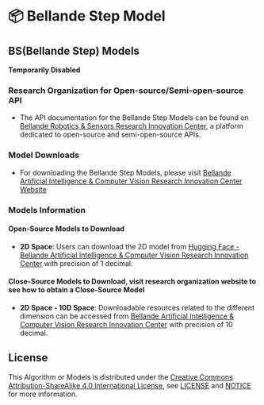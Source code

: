 # 📦 Bellande Step Model
## BS(Bellande Step) Models

**Temporarily Disabled**

### Research Organization for Open-source/Semi-open-source API
- The API documentation for the Bellande Step Models can be found on [Bellande Robotics & Sensors Research Innovation Center](https://robotics-sensors.github.io), a platform dedicated to open-source and semi-open-source APIs.

### Model Downloads
- For downloading the Bellande Step Models, please visit [Bellande Artificial Intelligence & Computer Vision Research Innovation Center Website](https://artificial-intelligence-computer-vision.github.io)

### Models Information
#### Open-Source Models to Download
- **2D Space**: Users can download the 2D model from [Hugging Face - Bellande Artificial Intelligence & Computer Vision Research Innovation Center](https://huggingface.co/Artificial-Intelligence-Computer-Vision) with precision of 1 decimal.


#### Close-Source Models to Download, visit research organization website to see how to obtain a Close-Source Model
- **2D Space - 10D Space**: Downloadable resources related to the different dimension can be accessed from [Bellande Artificial Intelligence & Computer Vision Research Innovation Center](https://artificial-intelligence-computer-vision.github.io) with precision of 10 decimal.

## License
This Algorithm or Models is distributed under the [Creative Commons Attribution-ShareAlike 4.0 International License](http://creativecommons.org/licenses/by-sa/4.0/), see [LICENSE](https://github.com/RonaldsonBellande/bellande_step_models/blob/main/LICENSE) and [NOTICE](https://github.com/RonaldsonBellande/bellande_step_models/blob/main/LICENSE) for more information.
